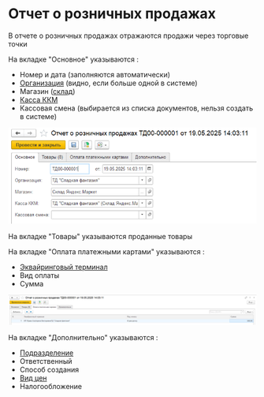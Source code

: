 # Отчет о розничных продажах

В отчете о розничных продажах отражаются продажи через торговые точки

На вкладке "Основное" указываются : 
- Номер и дата (заполняются автоматически)
- [Организация](../../../CommonInformation/Organization.md) (видно, если больше одной в системе)
- Магазин ([склад](../../../CommonInformation/Warehouse.md))
- [Касса ККМ](Retail.md)
- Кассовая смена (выбирается из списка документов, нельзя создать в системе)

![1]

На вкладке "Товары" указываются проданные товары  

На вкладке "Оплата платежными картами" указываются : 
- [Эквайринговый терминал](Retail.md) 
- Вид оплаты
- Сумма

![2]

На вкладке "Дополнительно" указываются : 
- [Подразделение](../../../CommonInformation/Department.md)
- Ответственный
- Способ создания
- [Вид цен](../Pricing/TypesOfPrices.md)
- Налогообложение

[1]: SalesMain.png 
[2]: SalesCards.png 